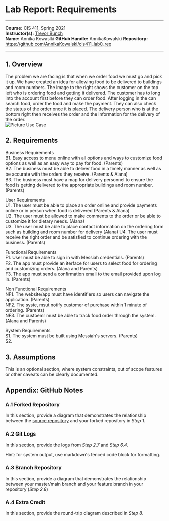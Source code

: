 # Lab Report: Requirements
___
**Course:** CIS 411, Spring 2021  
**Instructor(s):** [Trevor Bunch](https://github.com/trevordbunch)  
**Name:** Annika Kowaslki
**GitHub Handle:** AnnikaKowalski 
**Repository:** https://github.com/AnnikaKowalski/cis411_lab0_req
___

## 1. Overview
The problem we are facing is that when we order food we must go and pick it up. We have created an idea for allowing food to be delivered to buildings and room numbers. The image to the right shows the customer on the top left who is ordering food and getting it delivered. The customer has to long into the account first before they can order food. After logging in the can search food, order the food and make the payment. They can also check the status of the order once it is placed. The delivery person who is at the bottom right then receives the order and the information for the delivery of the order.  
![Picture Use Case](https://docs.google.com/drawings/d/e/2PACX-1vRUCp8OfBYw3vMJip037WD4fI7fNtSa_C7f6lL5gRwZHcGjZSQHQVy9lZTotswBlZvA6ku5wEXJ6Sam/pub?w=886&h=642)

## 2. Requirements
Business Requirements  
B1. Easy access to menu online with all options and ways to customize food  options as well as an easy way to pay for food. (Parents)    
B2. The business must be able to deliver food in a timely manner as well as be accurate	with the orders they receive. (Parents & Alana)  
B3. The business must have a map for delivery personnel to ensure the food is getting delivered to the appropriate buildings and room number.  (Parents)

User Requirements   
U1. The user must be able to place an order online and provide payments online or in person when food is delivered (Parents & Alana)  
U2. The user must be allowed to make comments to the order or be able to customize it for dietary needs. (Alana)  
U3. The user must be able to place contact information on the ordering form such as	building and room number for delivery (Alana)
U4. The user must receive the right order and be satisfied to continue ordering with the business. (Parents)

Functional Requirements   
F1. User must be able to sign in with Messiah credentials. (Parents)  
F2. The app must provide an iterface for users to select food for ordering and customizing orders. (Alana and Parents)   
F3. The app must send a confirmation email to the email provided upon log in. (Parents) 

Non Functional Requirements   
NF1. The website/app must have identifiers so users can navigate the application.  (Parents)  
NF2. The syste, msut notify customer of purchase within 1 minute of ordering. (Parents)  
NF3. The custoemr must be able to track food order through the system. (Alana and Parents)  

System Requirements  
S1. The system must be built using Messiah's servers. (Parents)  
S2. 

## 3. Assumptions
This is an optional section, where system constraints, out of scope features or other caveats can be clearly documented.  

## Appendix: GitHub Notes

### A.1 Forked Repository
In this section, provide a diagram that demonstrates the relationship between the [source repository](https://github.com/trevordbunch/cis411_lab0_req) and your forked repository in *Step 1.*  

### A.2 Git Logs
In this section, provide the logs from *Step 2.7* and *Step 6.4*.

Hint: for system output, use markdown's fenced code block for formatting.

### A.3 Branch Repository
In this section, provide a diagram that demonstrates the relationship between your master/main branch and your feature branch in your repository (*Step 2.8*)

### A.4 Extra Credit
In this section, provide the round-trip diagram described in *Step 8*.


